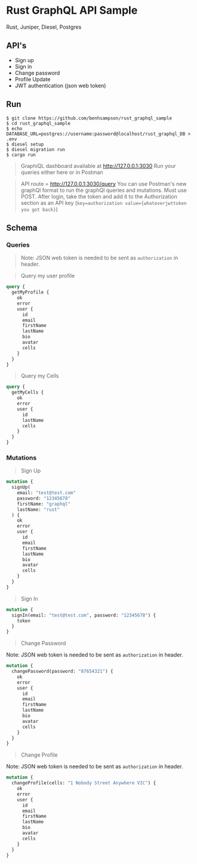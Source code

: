 # Rust GraphQL API Sample

Rust, Juniper, Diesel, Postgres

## API's

- Sign up
- Sign in
- Change password
- Profile Update
- JWT authentication (json web token)

## Run

```shell
$ git clone https://github.com/benhsampson/rust_graphql_sample
$ cd rust_graphql_sample
$ echo DATABASE_URL=postgres://username:password@localhost/rust_graphql_DB > .env
$ diesel setup
$ diesel migration run
$ cargo run
```

> GraphiQL dashboard available at http://127.0.0.1:3030 Run your queries either here or in Postman

> API route = http://127.0.0.1:3030/query You can use Postman's new graphQl format to run the graphQl queries and mutations. Must use POST. After login, take the token and add it to the Authorization section as an API key (`key=authorization value={whateverjwttoken you got back}`)

## Schema

### Queries

> Note: JSON web token is needed to be sent as `authorization` in header.

> Query my user profile

```graphql
query {
  getMyProfile {
    ok
    error
    user {
      id
      email
      firstName
      lastName
      bio
      avatar
      cells
    }
  }
}
```

> Query my Cells

```graphql
query {
  getMyCells {
    ok
    error
    user {
      id
      lastName
      cells
    }
  }
}
```

### Mutations

> Sign Up

```graphql
mutation {
  signUp(
    email: "test@test.com"
    password: "12345678"
    firstName: "graphql"
    lastName: "rust"
  ) {
    ok
    error
    user {
      id
      email
      firstName
      lastName
      bio
      avatar
      cells
    }
  }
}
```

> Sign In

```graphql
mutation {
  signIn(email: "test@test.com", password: "12345678") {
    token
  }
}
```

> Change Password

Note: JSON web token is needed to be sent as `authorization` in header.

```graphql
mutation {
  changePassword(password: "87654321") {
    ok
    error
    user {
      id
      email
      firstName
      lastName
      bio
      avatar
      cells
    }
  }
}
```

> Change Profile

Note: JSON web token is needed to be sent as `authorization` in header.

```graphql
mutation {
  changeProfile(cells: "1 Nobody Street Anywhere VIC") {
    ok
    error
    user {
      id
      email
      firstName
      lastName
      bio
      avatar
      cells
    }
  }
}
```
